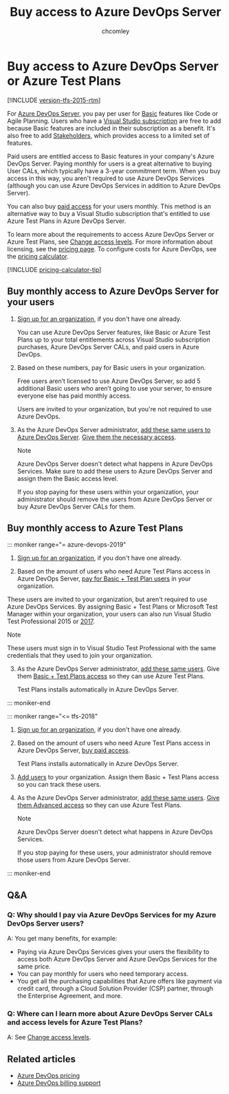 ﻿---
title: Buy access to Azure DevOps Server
titleSuffix: Azure DevOps Server
ms.custom: seodec18
description: Steps for how to buy monthly access to Azure DevOps Server or Azure Test Plans 
ms.technology: devops-billing
ms.assetid: B6BED64A-DA53-4AB0-B200-85F86A869D7B
ms.topic: conceptual
ms.author: chcomley
author: chcomley
ms.date: 12/10/2019
monikerRange: '>= tfs-2015 <= azure-devops-2019'
---

# Buy access to Azure DevOps Server or Azure Test Plans

[!INCLUDE [version-tfs-2015-rtm](../../pipelines/includes/version-tfs-2015-rtm.md)]

For [Azure DevOps Server](https://visualstudio.microsoft.com/tfs/), you pay per user for [Basic](https://visualstudio.microsoft.com/team-services/compare-features/) features like Code or Agile Planning. Users who have a [Visual Studio subscription](https://visualstudio.microsoft.com/vs/pricing/) are free to add because Basic features are included in their subscription as a benefit. It's also free to add [Stakeholders](../../organizations/security/get-started-stakeholder.md), which provides access to a limited set of features.

Paid users are entitled access to Basic features in your company's Azure DevOps Server. Paying monthly for users is a great alternative to buying User CALs, which typically have a 3-year commitment term. When you buy access in this way, you aren't required to use Azure DevOps Services (although you can use Azure DevOps Services in addition to Azure DevOps Server).

You can also buy [paid access](buy-basic-access-add-users.md) for your users monthly. This method is an alternative way to buy a Visual Studio subscription that's entitled to use Azure Test Plans in Azure DevOps Server.

To learn more about the requirements to access Azure DevOps Server or Azure Test Plans, see [Change access levels](../../organizations/security/change-access-levels.md). For more information about licensing, see the [pricing page](https://visualstudio.microsoft.com/team-services/tfs-pricing). To configure costs for Azure DevOps, see the [pricing calculator](https://azure.microsoft.com/pricing/calculator/?service=azure-devops).

[!INCLUDE [pricing-calculator-tip](../../includes/pricing-calculator-tip.md)]

## Buy monthly access to Azure DevOps Server for your users

1.  [Sign up for an organization](../accounts/create-organization.md), if you don't have one already.

    You can use Azure DevOps Server features, like Basic or Azure Test Plans up to your total entitlements across Visual Studio subscription purchases, Azure DevOps Server CALs, and paid users in Azure DevOps.

2.  Based on these numbers, pay for Basic users in your organization.

    Free users aren’t licensed to use Azure DevOps Server, so add 5 additional Basic users who aren’t going to use your server, to ensure everyone else has paid monthly access.

    Users are invited to your organization, but you're not required to use Azure DevOps.

3.  As the Azure DevOps Server administrator, [add these same users to Azure DevOps Server](../../organizations/security/add-users-team-project.md#add-users-team-project). [Give them the necessary access](../../organizations/security/change-access-levels.md).

    > [!NOTE]
    > Azure DevOps Server doesn't detect what happens in Azure DevOps Services. Make sure to add these users to Azure DevOps Server and assign them the Basic access level.
    >
    > If you stop paying for these users within your organization, your administrator should remove the users from Azure DevOps Server or buy Azure DevOps Server CALs for them.

## Buy monthly access to Azure Test Plans

::: moniker range="= azure-devops-2019"

1.  [Sign up for an organization](../accounts/create-organization.md), if you don't have one already.

2.  Based on the amount of users who need Azure Test Plans access in Azure DevOps Server, [pay for Basic + Test Plan users](buy-basic-access-add-users.md#assign-users-basic-or-basic--test-plans) in your organization.

These users are invited to your organization, but aren't required to use Azure DevOps Services. By assigning Basic + Test Plans or Microsoft Test Manager within your organization, your users can also run Visual Studio Test Professional 2015 or [2017](https://visualstudio.microsoft.com/thank-you-downloading-visual-studio/?sku=TestProfessional&rel=15).

> [!NOTE]
> These users must sign in to Visual Studio Test Professional with the same credentials that they used to join your organization.

3.  As the Azure DevOps Server administrator, [add these same users](../../organizations/security/add-users-team-project.md#add-users-team-project). Give them [Basic + Test Plans access](../security/change-access-levels.md) so they can use Azure Test Plans.

    Test Plans installs automatically in Azure DevOps Server.

::: moniker-end

::: moniker range="<= tfs-2018"

1.  [Sign up for an organization](../accounts/create-organization.md), if you don't have one already.

2.  Based on the amount of users who need Azure Test Plans access in Azure DevOps Server, [buy paid access](buy-basic-access-add-users.md).

    Test Plans installs automatically in Azure DevOps Server.

3.  [Add users](../accounts/add-organization-users.md) to your organization. Assign them Basic + Test Plans access so you can track these users.

4.  As the Azure DevOps Server administrator, [add these same users](../../organizations/security/add-users-team-project.md#add-users-team-project). [Give them Advanced access](../../organizations/security/change-access-levels.md) so they can use Azure Test Plans.

    > [!NOTE]
    > Azure DevOps Server doesn't detect what happens in Azure DevOps Services.
    >
    > If you stop paying for these users, your administrator should remove those users from Azure DevOps Server.

::: moniker-end

## Q&A

<!-- BEGINSECTION class="m-qanda" -->

### Q: Why should I pay via Azure DevOps Services for my Azure DevOps Server users?

A: You get many benefits, for example:

* Paying via Azure DevOps Services gives your users the flexibility to access both Azure DevOps Server and Azure DevOps Services for the same price.
* You can pay monthly for users who need temporary access.
* You get all the purchasing capabilities that Azure offers like payment via credit card, through a Cloud Solution Provider (CSP) partner, through the Enterprise Agreement, and more.

### Q: Where can I learn more about Azure DevOps Server CALs and access levels for Azure Test Plans?

A: See [Change access levels](../security/change-access-levels.md).

<!-- ENDSECTION -->

## Related articles

* [Azure DevOps pricing](https://azure.microsoft.com/pricing/details/devops/azure-devops-services/)
* [Azure DevOps billing support](https://azure.microsoft.com/support/devops/)
